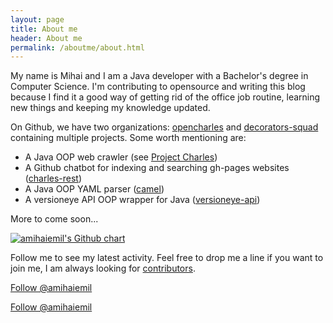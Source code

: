 ```yaml
---
layout: page
title: About me
header: About me
permalink: /aboutme/about.html
---
```

My name is Mihai and I am a Java developer with a Bachelor's degree in Computer Science.
I'm contributing to opensource and writing this blog because I find it a good way of getting rid of the office job routine, learning new things and keeping my knowledge updated.

On Github, we have two organizations: [opencharles](https://github.com/opencharles) and [decorators-squad](https://github.com/decorators-squad) containing multiple projects.
Some worth mentioning are:
  * A Java OOP web crawler (see [Project Charles](https://amihaiemil.github.io/2016/12/05/project-charles.html))
  * A Github chatbot for indexing and searching gh-pages websites ([charles-rest](https://github.com/opencharles/charles-rest))
  * A Java OOP YAML parser ([camel](https://github.com/decorators-squad/camel))
  * A versioneye API OOP wrapper for Java ([versioneye-api](https://github.com/decorators-squad/versioneye-api))

More to come soon...

<a href="https://www.github.com/amihaiemil" target="_blank"><img src="http://ghchart.rshah.org/amihaiemil" title="My Github contributions chart" alt="amihaiemil's Github chart" /></a>

Follow me to see my latest activity.
Feel free to drop me a line if you want to join me, I am always looking
for [contributors](https://amihaiemil.github.io/2016/12/22/contributors-wanted.html).

<a class="github-button" href="https://github.com/amihaiemil" data-count-href="/amihaiemil/followers" data-count-api="/users/amihaiemil#followers" data-count-aria-label="# followers on GitHub" aria-label="Follow @amihaiemil on GitHub">Follow @amihaiemil</a>

<a href="https://twitter.com/amihaiemil" class="twitter-follow-button" data-show-count="true">Follow @amihaiemil</a><script async src="//platform.twitter.com/widgets.js" charset="utf-8"></script>
